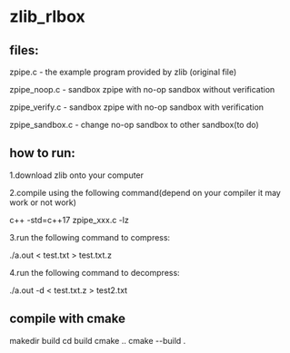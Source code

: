 # zlib_rlbox

## files:

zpipe.c - the example program provided by zlib (original file)

zpipe_noop.c - sandbox zpipe with no-op sandbox without verification

zpipe_verify.c - sandbox zpipe with no-op sandbox with verification

zpipe_sandbox.c - change no-op sandbox to other sandbox(to do)



## how to run:

1.download zlib onto your computer

2.compile using the following command(depend on your compiler it may work or not work)

c++ -std=c++17 zpipe_xxx.c -lz

3.run the following command to compress:

./a.out < test.txt > test.txt.z

4.run the following command to decompress:

./a.out -d < test.txt.z > test2.txt

## compile with cmake

makedir build
cd build
cmake ..
cmake --build .

